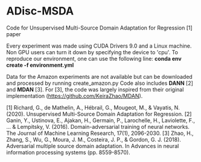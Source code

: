 # ADisc-MSDA
Code for Unsupervised Multi-Source Domain Adaptation for Regression [1] paper


Every experiment was made using CUDA Drivers 9.0 and a Linux machine.
Non GPU users can turn it down by specifying the device to 'cpu'.
To reproduce our environment, one can use  the following line: **conda env create -f environment.yml**

Data for the Amazon experiments are not available but can be downloaded and processed by running create_amazon.py
Code also includes **DANN** [2] and **MDAN** [3]. For [3], the code was largely inspired from their original implementation (https://github.com/KeiraZhao/MDAN).

[1] Richard, G., de Mathelin, A., Hébrail, G., Mougeot, M., & Vayatis, N. (2020). Unsupervised Multi-Source Domain Adaptation for Regression.
[2] Ganin, Y., Ustinova, E., Ajakan, H., Germain, P., Larochelle, H., Laviolette, F., ... & Lempitsky, V. (2016). Domain-adversarial training of neural networks. The Journal of Machine Learning Research, 17(1), 2096-2030.
[3] Zhao, H., Zhang, S., Wu, G., Moura, J. M., Costeira, J. P., & Gordon, G. J. (2018). Adversarial multiple source domain adaptation. In Advances in neural information processing systems (pp. 8559-8570).
